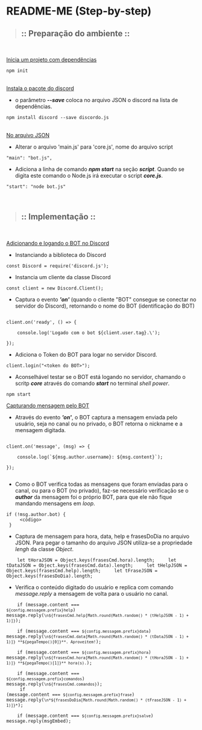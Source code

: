 # README-ME (Step-by-step)

>## :: Preparação do ambiente ::
<br>

<u>Inicia um projeto com dependências</u>
<br>

```npm init```<br><br>

<u>Instala o pacote do discord</u>
<br>

- o parâmetro ***--save*** coloca no arquivo JSON o discord na lista de dependências.

```npm install discord --save discordo.js```<br><br>

<u>No arquivo JSON</u>
<br>

- Alterar o arquivo 'main.js' para 'core.js', nome do arquivo script

```"main": "bot.js",```<br>

- Adiciona a linha de comando ***npm start*** na seção ***script***. Quando se digita este comando o Node.js irá executar o script ***core.js***.

```"start": "node bot.js"```<br>

<br>

>## :: Implementação ::
<br>

<u>Adicionando e logando o BOT no Discord</u><br>

- Instanciando a biblioteca do Discord

```const Discord = require('discord.js');```<br>

- Instancia um cliente da classe Discord

```const client = new Discord.Client();```<br>

- Captura o evento ***'on'*** (quando o cliente "BOT" consegue se conectar no servidor do Discord), retornando o nome do BOT (identificação do BOT)

<code>
client.on('ready', () => { <br>
&nbsp;&nbsp;&nbsp;&nbsp;console.log('Logado com o bot ${client.user.tag}.\'); <br>
});
</code><p>

- Adiciona o Token do BOT para logar no servidor Discord.

```client.login("<token do BOT>");```<br>

- Aconselhável testar se o BOT está logando no servidor, chamando o scritp ***core*** através do comando ***start*** no terminal *shell power*.

```npm start```<br>

<u>Capturando mensagem pelo BOT</u><br>

- Através do evento ***'on'***, o BOT captura a mensagem enviada pelo usuário, seja no canal ou no privado, o BOT retorna o nickname e a mensagem digitada.

<code>
client.on('message', (msg) => {<br>
&nbsp;&nbsp;&nbsp;&nbsp;console.log(`${msg.author.username}: ${msg.content}`);<br>
});<br>
</code>

- Como o BOT verifica todas as mensagens que foram enviadas para o canal, ou para o BOT (no privado), faz-se necessário verificação se o ***author*** da mensagem foi o próprio BOT, para que ele não fique mandando mensagens em <em>loop</em>.

<code>if (!msg.author.bot) {<br>
&nbsp;&nbsp;&nbsp;&nbsp;<código><br>
}</code>

- Captura de mensagem para hora, data, help e frasesDoDia no  arquivo JSON. Para pegar o tamanho do arquivo JSON utiliza-se a propriedade <em>lengh</em> da classe <em>Object</em>.

<code>&nbsp;&nbsp;&nbsp;&nbsp;let tHoraJSON = Object.keys(frasesCmd.hora).length;
&nbsp;&nbsp;&nbsp;&nbsp;let tDataJSON = Object.keys(frasesCmd.data).length;
&nbsp;&nbsp;&nbsp;&nbsp;let tHelpJSON = Object.keys(frasesCmd.help).length;
&nbsp;&nbsp;&nbsp;&nbsp;let tFraseJSON = Object.keys(frasesDoDia).length;
</code>

- Verifica o conteúdo digitado do usuário e replica com comando <em>message.reply</em> a mensagem de volta para o usuário no canal.

<code>&nbsp;&nbsp;&nbsp;&nbsp;if (message.content === `${config.messagem.prefix}help`) message.reply(`\n${frasesCmd.help[Math.round(Math.random() * (tHelpJSON - 1) + 1)]}`);<br>
&nbsp;&nbsp;&nbsp;&nbsp;if (message.content === `${config.messagem.prefix}data`) message.reply(`\n${frasesCmd.data[Math.round(Math.random() * (tDataJSON - 1) + 1)]} **${pegaTempo()[0]}**. Aproveitem!`);<br>
&nbsp;&nbsp;&nbsp;&nbsp;if (message.content === `${config.messagem.prefix}hora`) message.reply(`\n${frasesCmd.hora[Math.round(Math.random() * (tHoraJSON - 1) + 1)]} **${pegaTempo()[1]}** hora(s).`);<br>
&nbsp;&nbsp;&nbsp;&nbsp;if (message.content === `${config.messagem.prefix}comandos`) message.reply(`\n${frasesCmd.comandos}`);<br>
&nbsp;&nbsp;&nbsp;&nbsp;if (message.content === `${config.messagem.prefix}frase`) message.reply(`\n*${frasesDoDia[Math.round(Math.random() * (tFraseJSON - 1) + 1)]}*`);<br>
&nbsp;&nbsp;&nbsp;&nbsp;if (message.content === `${config.messagem.prefix}salve`) message.reply(msgEmbed);</code>